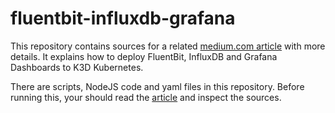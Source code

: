 # fluentbit-influxdb-grafana
This repository contains sources for a related [medium.com article](https://medium.com/p/1bab51495bd9) with more details. It explains how to deploy FluentBit, InfluxDB and Grafana Dashboards to K3D Kubernetes.

There are scripts, NodeJS code and yaml files in this repository. Before running this, your should read the [article](https://medium.com/p/1bab51495bd9) and inspect the sources. 
